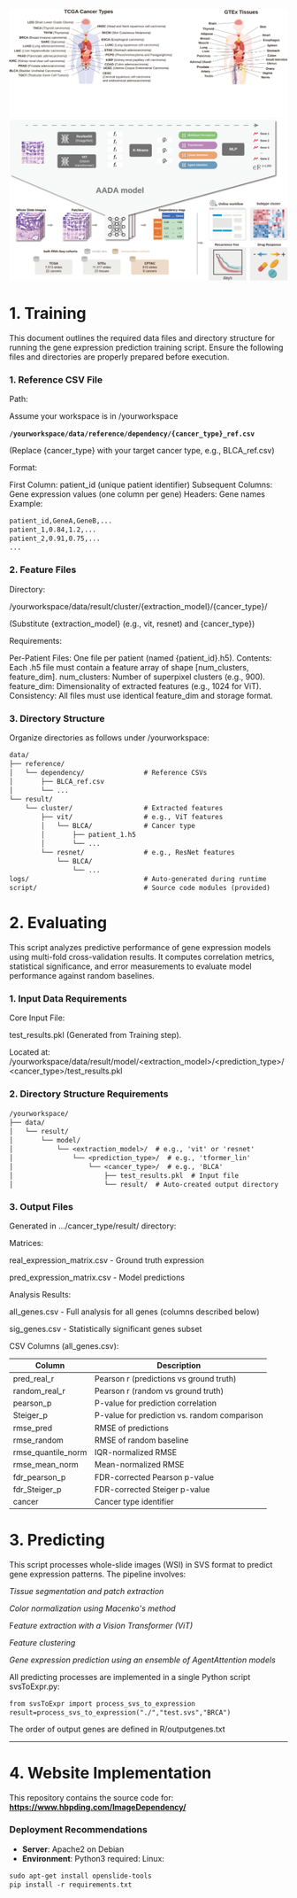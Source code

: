 
![main](Website/overview1.svg)
![main](Website/overview2.svg)
# 1. Training
This document outlines the required data files and directory structure for running the gene expression prediction training script. Ensure the following files and directories are properly prepared before execution.

### 1. Reference CSV File
Path:

Assume your workspace is in /yourworkspace

**`/yourworkspace/data/reference/dependency/{cancer_type}_ref.csv`**

(Replace {cancer_type} with your target cancer type, e.g., BLCA_ref.csv)

Format:

First Column: patient_id (unique patient identifier)
Subsequent Columns: Gene expression values (one column per gene)
Headers: Gene names
Example:
```
patient_id,GeneA,GeneB,...
patient_1,0.84,1.2,...
patient_2,0.91,0.75,...
...

```

### 2. Feature Files
Directory:

/yourworkspace/data/result/cluster/{extraction_model}/{cancer_type}/

(Substitute {extraction_model} (e.g., vit, resnet) and {cancer_type})

Requirements:

Per-Patient Files: One file per patient (named {patient_id}.h5).
Contents: Each .h5 file must contain a feature array of shape [num_clusters, feature_dim].
num_clusters: Number of superpixel clusters (e.g., 900).
feature_dim: Dimensionality of extracted features (e.g., 1024 for ViT).
Consistency: All files must use identical feature_dim and storage format.

### 3. Directory Structure
Organize directories as follows under /yourworkspace:

```
data/
├── reference/
│   └── dependency/               # Reference CSVs
│       ├── BLCA_ref.csv
│       └── ...
└── result/
    └── cluster/                  # Extracted features
        ├── vit/                  # e.g., ViT features
        │   └── BLCA/             # Cancer type
        │       ├── patient_1.h5
        │       └── ...
        └── resnet/               # e.g., ResNet features
            └── BLCA/
                └── ...
logs/                             # Auto-generated during runtime
script/                           # Source code modules (provided)

```
# 2. Evaluating
This script analyzes predictive performance of gene expression models using multi-fold cross-validation results. It computes correlation metrics, statistical significance, and error measurements to evaluate model performance against random baselines.
### 1. Input Data Requirements
Core Input File:

test_results.pkl (Generated from Training step).

Located at: /yourworkspace/data/result/model/<extraction_model>/<prediction_type>/<cancer_type>/test_results.pkl

### 2. Directory Structure Requirements
```
/yourworkspace/
├── data/
│   └── result/
│       └── model/
│           └── <extraction_model>/  # e.g., 'vit' or 'resnet'
│               └── <prediction_type>/  # e.g., 'tformer_lin'
│                   └── <cancer_type>/  # e.g., 'BLCA'
│                       ├── test_results.pkl  # Input file
│                       └── result/  # Auto-created output directory

```
### 3. Output Files
Generated in .../cancer_type/result/ directory:

Matrices:

real_expression_matrix.csv - Ground truth expression

pred_expression_matrix.csv - Model predictions

Analysis Results:

all_genes.csv - Full analysis for all genes (columns described below)

sig_genes.csv - Statistically significant genes subset

CSV Columns (all_genes.csv):

| Column             | Description                                  |
|--------------------|----------------------------------------------|
| pred_real_r        | Pearson r (predictions vs ground truth)      |
| random_real_r      | Pearson r (random vs ground truth)           |
| pearson_p          | P-value for prediction correlation           |
| Steiger_p          | P-value for prediction vs. random comparison |
| rmse_pred          | RMSE of predictions                          |
| rmse_random        | RMSE of random baseline                      |
| rmse_quantile_norm | IQR-normalized RMSE                          |
| rmse_mean_norm     | Mean-normalized RMSE                         |
| fdr_pearson_p      | FDR-corrected Pearson p-value                |
| fdr_Steiger_p      | FDR-corrected Steiger p-value                |
| cancer             | Cancer type identifier                       |


# 3. Predicting
This script processes whole-slide images (WSI) in SVS format to predict gene expression patterns. The pipeline involves:

*Tissue segmentation and patch extraction*

*Color normalization using Macenko's method*

F*eature extraction with a Vision Transformer (ViT)*

*Feature clustering*

*Gene expression prediction using an ensemble of AgentAttention models*

All predicting processes are implemented in a single Python script svsToExpr.py:

```
from svsToExpr import process_svs_to_expression
result=process_svs_to_expression("./","test.svs","BRCA")
```
The order of output genes are defined in R/outputgenes.txt

---

# 4. Website Implementation

This repository contains the source code for:  
**https://www.hbpding.com/ImageDependency/**

### Deployment Recommendations
- **Server**: Apache2 on Debian
- **Environment**: Python3 required:
Linux:
```
sudo apt-get install openslide-tools
pip install -r requirements.txt
```
